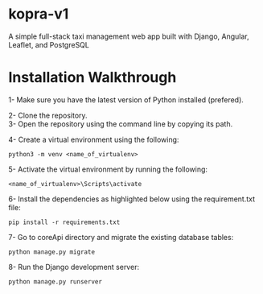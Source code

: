 # kopra-v1
A simple full-stack taxi management web app built with Django, Angular, Leaflet, and PostgreSQL

# Installation Walkthrough

1- Make sure you have the latest version of Python installed (prefered).

2- Clone the repository.<br>
3- Open the repository using the command line by copying its path.


4- Create a virtual environment using the following: <br>

`python3 -m venv <name_of_virtualenv>`

5- Activate the virtual environment by running the following:<br>

`<name_of_virtualenv>\Scripts\activate`

6- Install the dependencies as highlighted below using the requirement.txt file:<br>

`pip install -r requirements.txt`

7- Go to coreApi directory and migrate the existing database tables:<br>

`python manage.py migrate`

8- Run the Django development server:<br>

`python manage.py runserver`
